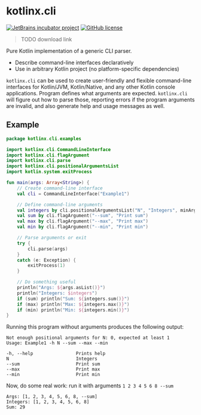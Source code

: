 # kotlinx.cli

[![JetBrains incubator project](http://jb.gg/badges/incubator.svg)](https://confluence.jetbrains.com/display/ALL/JetBrains+on+GitHub)
[![GitHub license](https://img.shields.io/badge/license-Apache%20License%202.0-blue.svg?style=flat)](http://www.apache.org/licenses/LICENSE-2.0)
> TODO download link

Pure Kotlin implementation of a generic CLI parser.

* Describe command-line interfaces declaratively
* Use in arbitrary Kotlin project (no platform-specific dependencies)

`kotlinx.cli` can be used to create user-friendly and flexible command-line interfaces
for Kotlin/JVM, Kotlin/Native, and any other Kotlin console applications.
Program defines what arguments are expected.
`kotlinx.cli` will figure out how to parse those, reporting errors if the program arguments are invalid,
and also generate help and usage messages as well.

## Example

```kotlin
package kotlinx.cli.examples

import kotlinx.cli.CommandLineInterface
import kotlinx.cli.flagArgument
import kotlinx.cli.parse
import kotlinx.cli.positionalArgumentsList
import kotlin.system.exitProcess

fun main(args: Array<String>) {
    // Create command-line interface
    val cli = CommandLineInterface("Example1")

    // Define command-line arguments
    val integers by cli.positionalArgumentsList("N", "Integers", minArgs = 1) { it.toInt() }
    val sum by cli.flagArgument("--sum", "Print sum")
    val max by cli.flagArgument("--max", "Print max")
    val min by cli.flagArgument("--min", "Print min")

    // Parse arguments or exit
    try {
        cli.parse(args)
    }
    catch (e: Exception) {
        exitProcess(1)
    }

    // Do something useful
    println("Args: ${args.asList()}")
    println("Integers: $integers")
    if (sum) println("Sum: ${integers.sum()}")
    if (max) println("Max: ${integers.max()}")
    if (min) println("Min: ${integers.min()}")
}
```

Running this program without arguments produces the following output:
```
Not enough positional arguments for N: 0, expected at least 1
Usage: Example1 -h N --sum --max --min 

-h, --help                Prints help
N                         Integers
--sum                     Print sum
--max                     Print max
--min                     Print min
```

Now, do some real work: run it with arguments `1 2 3 4 5 6 8 --sum`
```
Args: [1, 2, 3, 4, 5, 6, 8, --sum]
Integers: [1, 2, 3, 4, 5, 6, 8]
Sum: 29
```

